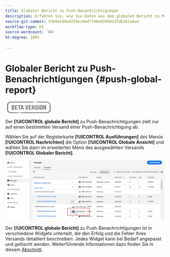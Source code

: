 ```yaml
---
title: Globaler Bericht zu Push-Benachrichtigungen
description: Erfahren Sie, wie Sie Daten aus dem globalen Bericht zu Push-Benachrichtigungen verwenden
source-git-commit: 55b9e5d8ed259ec6ed7746e835691d7d6261a8a4
workflow-type: ht
source-wordcount: '84'
ht-degree: 100%

---
```


# Globaler Bericht zu Push-Benachrichtigungen {#push-global-report}

![](../assets/do-not-localize/badge.png)

Der **[!UICONTROL globale Bericht]** zu Push-Benachrichtigungen zielt nur auf einen bestimmten Versand einer Push-Benachrichtigung ab.

Wählen Sie auf der Registerkarte **[!UICONTROL Ausführungen]** des Menüs **[!UICONTROL Nachrichten]** die Option **[!UICONTROL Globale Ansicht]** und wählen Sie dann im erweiterten Menü des ausgewählten Versands **[!UICONTROL Globaler Bericht]**.

![](../assets/global_report_11.png)

Der **[!UICONTROL globale Bericht]** zu Push-Benachrichtigungen ist in verschiedene Widgets unterteilt, die den Erfolg und die Fehler Ihres Versands detailliert beschreiben. Jedes Widget kann bei Bedarf angepasst und gelöscht werden. Weiterführende Informationen dazu finden Sie in diesem [Abschnitt](global-report.md#modify-dashboard).
